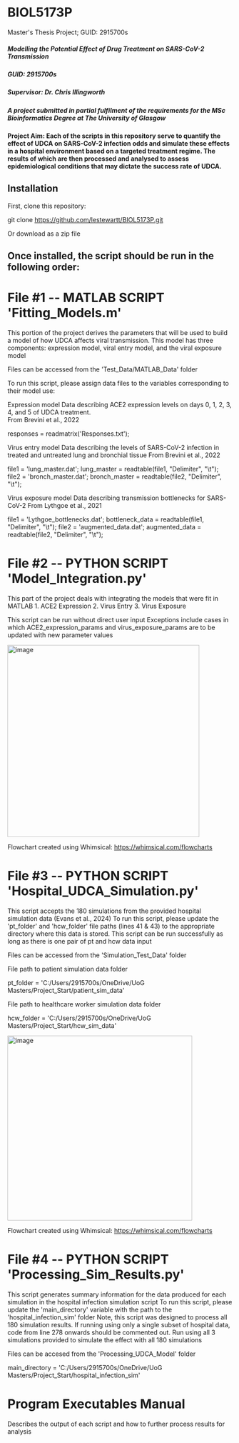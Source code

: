 # BIOL5173P
Master's Thesis Project; GUID: 2915700s

##### Modelling the Potential Effect of Drug Treatment on SARS-CoV-2 Transmission #####

##### GUID: 2915700s 
##### Supervisor: Dr. Chris Illingworth 
##### A project submitted in partial fulfilment of the requirements for the MSc Bioinformatics Degree at The University of Glasgow

#### Project Aim: Each of the scripts in this repository serve to quantify the effect of UDCA on SARS-CoV-2 infection odds and simulate these effects in a hospital environment based on a targeted treatment regime. The results of which are then processed and analysed to assess epidemiological conditions that may dictate the success rate of UDCA. 


## Installation 

First, clone this repository:
<!-- start:code block -->
git clone https://github.com/lestewartt/BIOL5173P.git
<!-- end:code block -->
Or download as a zip file

## Once installed, the script should be run in the following order: 

# File #1 -- MATLAB SCRIPT 'Fitting_Models.m' 

This portion of the project derives the parameters that will be used to build a model of how UDCA affects viral transmission. 
This model has three components: expression model, viral entry model, and the viral exposure model 

Files can be accessed from the 'Test_Data/MATLAB_Data' folder

To run this script, please assign data files to the variables corresponding to their model use:

Expression model 
Data describing ACE2 expression levels on days 0, 1, 2, 3, 4, and 5 of UDCA treatment.  
From Brevini et al., 2022
<!-- start:code block -->
responses = readmatrix('Responses.txt');
<!-- end:code block -->

Virus entry model 
Data describing the levels of SARS-CoV-2 infection in treated and untreated 
lung and bronchial tissue
From Brevini et al., 2022
<!-- start:code block -->
file1 = 'lung_master.dat';
lung_master = readtable(file1, "Delimiter", "\t");
file2 = 'bronch_master.dat';
bronch_master = readtable(file2, "Delimiter", "\t");
<!-- end:code block -->

Virus exposure model
Data describing transmission bottlenecks for SARS-CoV-2 
From Lythgoe et al., 2021
<!-- start:code block -->
file1 = 'Lythgoe_bottlenecks.dat';
bottleneck_data = readtable(file1, "Delimiter", "\t");
file2 = 'augmented_data.dat';
augmented_data = readtable(file2, "Delimiter", "\t");
<!-- end:code block -->


# File #2 -- PYTHON SCRIPT 'Model_Integration.py' 

This part of the project deals with integrating the models that were fit in MATLAB
    1. ACE2 Expression
    2. Virus Entry
    3. Virus Exposure

This script can be run without direct user input 
Exceptions include cases in which ACE2_expression_params and virus_exposure_params are to be updated with new parameter values 


<img width="430" alt="image" src="https://github.com/user-attachments/assets/980bd82a-80d0-4dc2-bdd7-207f4474ba37">


Flowchart created using Whimsical: https://whimsical.com/flowcharts


# File #3 -- PYTHON SCRIPT 'Hospital_UDCA_Simulation.py' 

This script accepts the 180 simulations from the provided hospital simulation data (Evans et al., 2024)
To run this script, please update the 'pt_folder' and 'hcw_folder' file paths (lines 41 & 43) to the appropriate directory where this data is stored.
This script can be run successfully as long as there is one pair of pt and hcw data input

Files can be accessed from the 'Simulation_Test_Data' folder

File path to patient simulation data folder
<!-- start:code block -->
pt_folder = 'C:/Users/2915700s/OneDrive/UoG Masters/Project_Start/patient_sim_data'
<!-- end:code block -->
File path to healthcare worker simulation data folder
<!-- start:code block -->
hcw_folder = 'C:/Users/2915700s/OneDrive/UoG Masters/Project_Start/hcw_sim_data'
<!-- end:code block -->

<img width="414" alt="image" src="https://github.com/user-attachments/assets/12424463-30a3-4858-a01e-50c7268c1334">


Flowchart created using Whimsical: https://whimsical.com/flowcharts


# File #4 -- PYTHON SCRIPT 'Processing_Sim_Results.py' 

This script generates summary information for the data produced for each simulation in the hospital infection simulation script 
To run this script, please update the 'main_directory' variable with the path to the 'hospital_infection_sim' folder
Note, this script was designed to process all 180 simulation results. If running using only a single subset of hospital data, code from line 278 onwards should be commented out.
Run using all 3 simulations provided to simulate the effect with all 180 simulations 

Files can be accesed from the 'Processing_UDCA_Model' folder

<!-- start:code block -->
main_directory = 'C:/Users/2915700s/OneDrive/UoG Masters/Project_Start/hospital_infection_sim'
<!-- end:code block -->

# Program Executables Manual 
Describes the output of each script and how to further process results for analysis 
